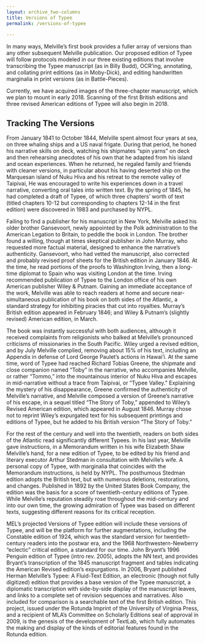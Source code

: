```yaml
---
layout: archive_two-columns
title: Versions of Typee
permalink: /versions-of-typee
 
---
```

 


In many ways, Melville’s first book provides a fuller array of versions than any other subsequent Melville publication.  Our proposed edition of Typee will follow protocols modeled in our three existing editions that involve transcribing the Typee manuscript (as in Billy Budd), OCR’ing, annotating, and collating print editions (as in Moby-Dick), and editing handwritten marginalia in print versions (as in Battle-Pieces).

Currently, we have acquired images of the three-chapter manuscript, which we plan to mount in early 2018.  Scanning of the first British editions and three revised American editions of Typee will also begin in 2018.


## Tracking The Versions

From January 1841 to October 1844, Melville spent almost four years at sea, on three whaling ships and a US naval frigate. During that period, he honed his narrative skills on deck, watching his shipmates “spin yarns” on deck and then rehearsing anecdotes of his own that he adapted from his island and ocean experiences. When he returned, he regaled family and friends with cleaner versions, in particular about his having deserted ship on the Marquesan island of Nuku Hiva and his retreat to the remote valley of Taipivai, He was encouraged to write his experiences down in a travel narrative, converting oral tales into written text.  By the spring of 1845, he had completed a draft of Typee, of which three chapters’ worth of text (titled chapters 10-12 but corresponding to chapters 12-14 in the first edition) were discovered in 1983 and purchased by NYPL. 

Failing to find a publisher for his manuscript in New York, Melville asked his older brother Gansevoort, newly appointed by the Polk administration to the American Legation to Britain, to peddle the book in London. The brother found a willing, though at times skeptical publisher in John Murray, who requested more factual material, designed to enhance the narrative’s authenticity.  Gansevoort, who had vetted the manuscript, also corrected and probably revised proof sheets for the British edition in January 1846.  At the time, he read portions of the proofs to Washington Irving, then a long-time diplomat to Spain who was visiting London at the time.  Irving recommended publication of Typee to the London office of his own American publisher Wiley & Putnam. Gaining an immediate acceptance of the work, Melville was able to reach readers at home and secure near-simultaneous publication of his book on both sides of the Atlantic, a standard strategy for inhibiting piracies that cut into royalties.  Murray’s British edition appeared in February 1846; and Wiley & Putnam’s (slightly revised) American edition, in March.

The book was instantly successful with both audiences, although it received complaints from religionists who balked at Melville’s pronounced criticisms of missionaries in the South Pacific.  Wiley urged a revised edition, and by July Melville complied, removing about 15% of his text, including an Appendix in defense of Lord George Paulet’s actions in Hawai’i.  At the same time, word of Typee had reached Richard Tobias Greene, the shipmate and close companion named “Toby” in the narrative, who accompanies Melville, or rather “Tommo,” into the mountainous interior of Nuku Hiva and escapes in mid-narrative without a trace from Taipivai, or “Typee Valley.”  Explaining the mystery of his disappearance, Greene confirmed the authenticity of Melville’s narrative, and Melville composed a version of Greene’s narrative of his escape, in a sequel titled “The Story of Toby,” appended to Wiley’s Revised American edition, which appeared in August 1846. Murray chose not to reprint Wiley’s expurgated text for his subsequent printings and editions of Typee, but he added to his British version “The Story of Toby.”

For the rest of the century and well into the twentieth, readers on both sides of the Atlantic read significantly different Typees.  In his last year, Melville gave instructions, in a Memorandum written in his wife Elizabeth Shaw Melville’s hand, for a new edition of Typee, to be edited by his friend and literary executor Arthur Stedman in consultation with Melville’s wife. A personal copy of Typee, with marginalia that coincides with the Memorandum instructions, is held by NYPL.  The posthumous Stedman edition adopts the British text, but with numerous deletions, restorations, and changes.  Published in 1892 by the United States Book Company, the edition was the basis for a score of twentieth-century editions of Typee. While Melville’s reputation steadily rose throughout the mid-century and into our own time, the growing admiration of Typee was based on different texts, suggesting different reasons for its critical reception.

MEL’s projected Versions of Typee edition will include these versions of Typee, and will be the platform for further augmentations, including the Constable edition of 1924, which was the standard version for twentieth-century readers into the postwar era, and the 1968 Northwestern-Newberry “eclectic” critical edition, a standard for our time.  John Bryant’s 1996 Penguin edition of Typee (intro rev. 2005), adopts the NN text, and provides Bryant’s transcription of the 1845 manuscript fragment and tables indicating the American Revised edition’s expurgations.  In 2006, Bryant published Herman Melville’s Typee: A Fluid-Text Edition, an electronic (though not fully digitized) edition that provides a base version of the Typee manuscript, a diplomatic transcription with side-by-side display of the manuscript leaves, and links to a complete set of revision sequences and narratives.  Also included for comparison is a searchable text of the first British edition.  This project, issued under the Rotunda Imprint of the University of Virginia Press, and a recipient of MLA’s Committee on Scholarly Editions seal of approval in 2009, is the genesis of the development of TextLab, which fully automates the making and display of the kinds of editorial features found in the Rotunda edition. 
